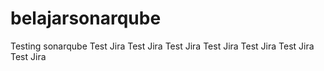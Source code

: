 # belajarsonarqube
Testing sonarqube
Test Jira
Test Jira
Test Jira
Test Jira
Test Jira
Test Jira
Test Jira
